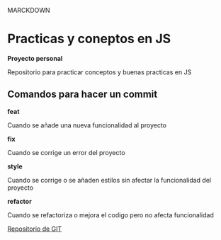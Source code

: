 MARCKDOWN
# Practicas y coneptos en JS

__Proyecto personal__

Repositorio para practicar conceptos y buenas practicas en JS

## Comandos para hacer un commit

__feat__

Cuando se añade una nueva funcionalidad al proyecto

__fix__

Cuando se corrige un error del proyecto

__style__

Cuando se corrige o se añaden estilos sin afectar la funcionalidad del proyecto

__refactor__

Cuando se refactoriza o mejora el codigo pero no afecta funcionalidad


[Repositorio de GIT](https://github.com/GustavoGV99/Practicas)